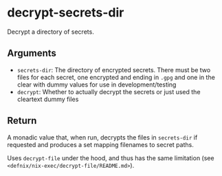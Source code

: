 decrypt-secrets-dir
===================

Decrypt a directory of secrets.

Arguments
----------

* `secrets-dir`: The directory of encrypted secrets. There must be two files for
  each secret, one encrypted and ending in `.gpg` and one in the clear with
  dummy values for use in development/testing
* `decrypt`: Whether to actually decrypt the secrets or just used the cleartext
  dummy files

Return
------

A monadic value that, when run, decrypts the files in `secrets-dir` if requested
and produces a set mapping filenames to secret paths.

Uses `decrypt-file` under the hood, and thus has the same limitation (see
`<defnix/nix-exec/decrypt-file/README.md>`).
